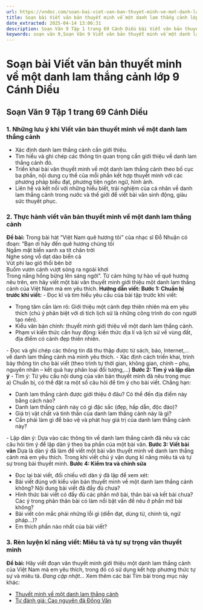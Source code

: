 ```yaml
---
url: https://vndoc.com/soan-bai-viet-van-ban-thuyet-minh-ve-mot-danh-lam-thang-canh-lop-9-canh-dieu-326184
title: Soạn bài Viết văn bản thuyết minh về một danh lam thắng cảnh lớp 9 Cánh Diều - VnDoc.com
date_extracted: 2025-04-14 13:06:31
description: Soạn Văn 9 Tập 1 trang 69 Cánh Diều bài Viết văn bản thuyết minh về một danh lam thắng cảnh gồm phần trả lời chi tiết, đầy đủ, bám sát các câu hỏi, yêu cầu trong SGK (chỉ có trên VnDoc). Mời các bạn tham khảo.
keywords: soạn văn 9,Soạn Văn 9 Viết văn bản thuyết minh về một danh lam thắng cảnh,Viết văn bản thuyết minh về một danh lam thắng cảnh lớp 9,Soạn bài Viết văn bản thuyết minh về một danh lam thắng cảnh,soạn văn 9 Tập 1 trang 69 Cánh Diều,Viết văn bản thuyết minh về một danh lam thắng cảnh lớp 9 Cánh Diều,Viết văn bản thuyết minh về một danh lam thắng cảnh trang 69 lớp 9,văn 9,ngữ văn 9,soạn văn 9 Cánh Diều,soạn văn 9 tập 1,giải văn 9,soạn ngữ văn 9,giải ngữ văn 9,giải sgk ngữ văn 9
---
```


# Soạn bài Viết văn bản thuyết minh về một danh lam thắng cảnh lớp 9 Cánh Diều
## **Soạn Văn 9 Tập 1 trang 69 Cánh Diều**
### 1\. Những lưu ý khi Viết văn bản thuyết minh về một danh lam thắng cảnh
  * Xác định danh lam thắng cảnh cần giới thiệu.
  * Tìm hiểu và ghi chép các thông tin quan trọng cần giới thiệu về danh lam thắng cảnh đó.
  * Triển khai bài văn thuyết minh về một danh lam thắng cảnh theo bố cục ba phần, nội dung cụ thể của mỗi phần kết hợp thuyết minh với các phương pháp biểu đạt, phương tiện ngôn ngữ, hình ảnh.
  * Liên hệ và kết nối với những hiểu biết, trải nghiệm của cá nhân về danh lam thắng cảnh trong nước và thế giới để viết bài văn sinh động, giàu sức thuyết phục.

### 2\. Thực hành viết văn bản thuyết minh về một danh lam thắng cảnh
**Đề bài:** Trong bài hát “Việt Nam quê hương tôi” của nhạc sĩ Đỗ Nhuận có đoạn:
“Bạn ơi hãy đến quê hương chúng tôi  
Ngắm mặt biển xanh xa tít chân trời  
Nghe sóng vỗ dạt dào biển cả  
Vút phi lao giõ thổi bên bờ  
Buồm vươn cánh vượt sóng ra ngoài khơi  
Trong nắng hồng bừng lên sáng ngời”.
Từ cảm hứng tự hào về quê hương nêu trên, em hãy viết một bài văn thuyết minh giới thiệu một danh lam thắng cảnh của Việt Nam mà em yêu thích.
**Hướng dẫn viết:**
**Bước 1: Chuẩn bị trước khi viết:**
\- Đọc kĩ và tìm hiểu yêu cầu của bài tập trước khi viết:
  * Trọng tâm cần làm rõ: Giới thiệu một cảnh đẹp thiên nhiên mà em yêu thích \(chú ý phân biệt với di tích lịch sử là những công trình do con người tạo nên\).
  * Kiểu văn bản chính: thuyết minh giới thiệu về một danh lam thắng cảnh.
  * Phạm vi kiến thức cần huy động: kiến thức địa lí và lịch sử về vùng đất, địa điểm có cảnh đẹp thiên nhiên.

\- Đọc và ghi chép các thông tin đã thu thập được từ sách, báo, Internet,… về danh lam thắng cảnh mà mình yêu thích.
\- Xác định cách triển khai, trình bày thông tin cho bài viết \(theo trình tự thời gian, không gian, chính – phụ, nguyên nhân – kết quả hay phân loại đối tượng,…\)
**Bước 2: Tìm ý và lập dàn ý**
\- Tìm ý: Từ yêu cầu nội dung của văn bản thuyết minh đã nêu trong mục a\) Chuẩn bị, có thể đặt ra một số câu hỏi để tìm ý cho bài viết. Chẳng hạn:
  * Danh lam thắng cảnh được giới thiệu ở đâu? Có thể đến địa điểm này bằng cách nào?
  * Danh lam thắng cảnh này có gì đặc sắc \(đẹp, hấp dẫn, độc đáo\)?
  * Giá trị vật chất và tinh thần của danh lam thắng cảnh này là gì?
  * Cần phải làm gì để bảo vệ và phát huy giá trị của danh lam thắng cảnh này?

\- Lập dàn ý: Dựa vào các thông tin về danh lam thắng cảnh đã nêu và các câu hỏi tìm ý để lập dàn ý theo ba phần của một bài văn.
**Bước 3: Viết bài văn**
Dựa là dàn ý đã làm để viết một bài văn thuyết minh về danh lam thắng cảnh mà em yêu thích. Trong khi viết chú ý vận dụng kĩ năng miêu tả và tự sự trong bài thuyết minh.
**Bước 4: Kiểm tra và chỉnh sửa**
  * Đọc lại bài viết, đối chiếu với dàn ý đã lập để xem xét:
  * Bài viết đúng với kiểu văn bản thuyết minh về một danh lam thắng cảnh không? Nội dung bài viết đã đầy đủ chưa?
  * Hình thức bài viết có đầy đủ các phần mở bài, thân bài và kết bài chưa? Các ý trong phân thân bài có làm nổi bật vấn đề nêu ở phần mở bài không?
  * Bài viết còn mắc phải những lỗi gì \(diễn đạt, dùng từ, chính tả, ngữ pháp…\)?
  * Em thích phần nào nhất của bài viết?

### **3\. Rèn luyện kĩ năng viết: Miêu tả và tự sự trọng văn thuyết minh**
**Đề bài:** Hãy viết đoạn văn thuyết minh giới thiệu một danh lam thắng cảnh của Việt Nam mà em yêu thích, trong đó có sử dụng kết hợp phương thức tự sự và miêu tả.
_Đang cập nhật..._
Xem thêm các bài Tìm bài trong mục này khác:
  * [Thuyết minh về một danh lam thắng cảnh](</soan-bai-noi-va-nghe-thuyet-minh-ve-mot-danh-lam-thang-canh-lop-9-canh-dieu-326189>)
  * [Tự đánh giá: Cao nguyên đá Đồng Văn](</soan-bai-tu-danh-gia-cao-nguyen-da-dong-van-lop-9-canh-dieu-326190>)

